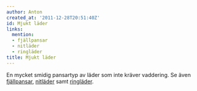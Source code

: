 ```yaml
---
author: Anton
created_at: '2011-12-28T20:51:40Z'
id: Mjukt läder
links:
  mention:
  - fjällpansar
  - nitläder
  - ringläder
title: Mjukt läder
---
```


En mycket smidig pansartyp av läder som inte kräver vaddering. Se även [fjällpansar], [nitläder]
samt [ringläder].

  [fjällpansar]: fjällpansar
  [nitläder]: nitläder
  [ringläder]: ringläder
